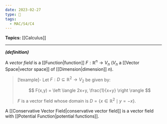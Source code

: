 ```yaml
---
date: 2023-02-27
type: 🧠
tags:
  - MAC/S4/C4
---
```


**Topics:** [[Calculus]]

---

_**(definition)**_

A _vector field_ is a [[Function|function]] $F : \mathbb{R}^n \to V_n$ ($V_n$ a [[Vector Space|vector space]] of [[Dimension|dimension]] $n$).

> [!example]-
> Let $F : D \subseteq \mathbb{R}^2 \to V_2$ be given by:
>
> $$
> F(x,y) = \left \langle 2x+y, \frac{1}{x+y} \right \rangle
> $$
>
> $F$ is a vector field whose domain is $D = \{ x \in \mathbb{R}^2 \mid y = -x \}$.

A [[Conservative Vector Field|conservative vector field]] is a vector field with [[Potential Function|potential functions]].
